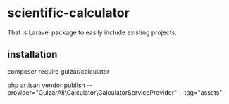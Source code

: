# scientific-calculator
That is Laravel package to easily include existing projects.
## installation
composer require gulzar/calculator

php artisan vendor:publish --provider="GulzarAli\Calculator\CalculatorServiceProvider" --tag="assets"

